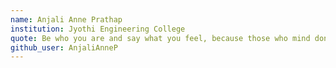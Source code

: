 ```yaml
---
name: Anjali Anne Prathap
institution: Jyothi Engineering College
quote: Be who you are and say what you feel, because those who mind don’t matter and those who matter don’t mind.
github_user: AnjaliAnneP
---
```

